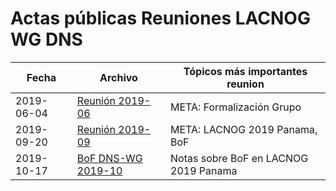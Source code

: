 # Actas públicas Reuniones LACNOG WG DNS

| Fecha | Archivo | Tópicos más importantes reunion |
|-------|---------|---------------------------------|
| 2019-06-04 | [Reunión 2019-06](2019-06-04.md) | META: Formalización Grupo |
| 2019-09-20 | [Reunión 2019-09](2019-09-20.md) | META: LACNOG 2019 Panama, BoF |
| 2019-10-17 | [BoF DNS-WG 2019-10](2019-10-17-bof_panama.md) | Notas sobre BoF en LACNOG 2019 Panama | 
